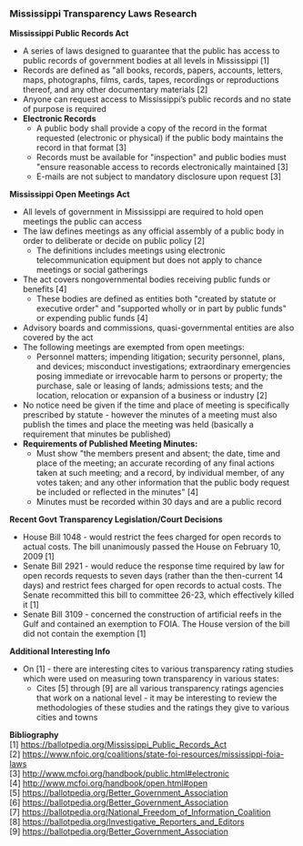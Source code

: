 ### Mississippi Transparency Laws Research
 
**Mississippi Public Records Act** 
- A series of laws designed to guarantee that the public has access to public records of government bodies at all levels in Mississippi [1]
- Records are defined as "all books, records, papers, accounts, letters, maps, photographs, films, cards, tapes, recordings or reproductions thereof, and any other documentary materials [2]
- Anyone can request access to Mississippi’s public records and no state of purpose is required
- **Electronic Records**
	- A public body shall provide a copy of the record in the format requested (electronic or physical) if the public body maintains the record in that format [3] 
	- Records must be available for "inspection" and public bodies must "ensure reasonable access to records electronically maintained [3]
	- E-mails are not subject to mandatory disclosure upon request [3]

**Mississippi Open Meetings Act**
- All levels of government in Mississippi are required to hold open meetings the public can access
- The law defines meetings as any official assembly of a public body in order to deliberate or decide on public policy [2] 
	- The definitions includes meetings using electronic telecommunication equipment but does not apply to chance meetings or social gatherings 
- The act covers nongovernmental bodies receiving public funds or benefits [4]
	- These bodies are defined as entities both "created by statute or executive order" and "supported wholly or in part by public funds" or expending public funds [4]
- Advisory boards and commissions, quasi-governmental entities are also covered by the act
- The following meetings are exempted from open meetings:
	- Personnel matters; impending litigation; security personnel, plans, and devices; misconduct investigations; extraordinary emergencies posing immediate or irrevocable harm to persons or property; the purchase, sale or leasing of lands; admissions tests; and the location, relocation or expansion of a business or industry [2]
- No notice need be given if the time and place of meeting is specifically prescribed by statute - however the minutes of a meeting must also publish the times and place the meeting was held (basically a requirement that minutes be published)
- **Requirements of Published Meeting Minutes:**
	- Must show "the members present and absent; the date, time and place of the meeting; an accurate recording of any final actions taken at such meeting; and a record, by individual member, of any votes taken; and any other information that the public body request be included or reflected in the minutes" [4]
	- Minutes must be recorded within 30 days and are a public record
	
	
**Recent Govt Transparency Legislation/Court Decisions**
- House Bill 1048 - would restrict the fees charged for open records to actual costs. The bill unanimously passed the House on February 10, 2009 [1]
- Senate Bill 2921 - would reduce the response time required by law for open records requests to seven days (rather than the then-current 14 days) and restrict fees charged for open records to actual costs. The Senate recommitted this bill to committee 26-23, which effectively killed it [1]
- Senate Bill 3109 - concerned the construction of artificial reefs in the Gulf and contained an exemption to FOIA. The House version of the bill did not contain the exemption [1]

**Additional Interesting Info**
- On [1] - there are interesting cites to various transparency rating studies which were used on measuring town transparency in various states:
	- Cites [5] through [9] are all various transparency ratings agencies that work on a national level - it may be interesting to review the methodologies of these studies and the ratings they give to various cities and towns

**Bibliography** </br>
[1] https://ballotpedia.org/Mississippi_Public_Records_Act </br>
[2] https://www.nfoic.org/coalitions/state-foi-resources/mississippi-foia-laws </br>
[3] http://www.mcfoi.org/handbook/public.html#electronic </br>
[4] http://www.mcfoi.org/handbook/open.html#open </br>
[5] https://ballotpedia.org/Better_Government_Association </br>
[6] https://ballotpedia.org/Better_Government_Association </br>
[7] https://ballotpedia.org/National_Freedom_of_Information_Coalition </br>
[8] https://ballotpedia.org/Investigative_Reporters_and_Editors </br>
[9] https://ballotpedia.org/Better_Government_Association </br>

